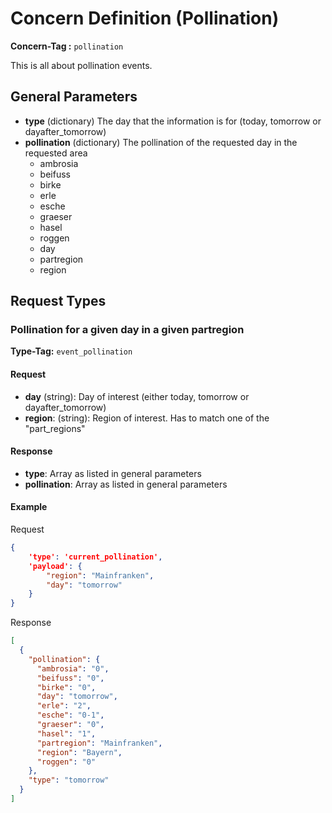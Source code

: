 # Concern Definition (Pollination)

**Concern-Tag :** `pollination`

This is all about pollination events.

## General Parameters

* **type** (dictionary) The day that the information is for (today, tomorrow or dayafter_tomorrow)
* **pollination** (dictionary) The pollination of the requested day in the requested area
    - ambrosia
    - beifuss
    - birke
    - erle
    - esche
    - graeser
    - hasel
    - roggen
    - day
    - partregion
    - region

## Request Types

### Pollination for a given day in a given partregion 

**Type-Tag:** `event_pollination`

#### Request

- **day** (string): Day of interest (either today, tomorrow or dayafter_tomorrow)
- **region**: (string): Region of interest. Has to match one of the "part_regions"

#### Response

- **type**: Array as listed in general parameters
- **pollination**: Array as listed in general parameters

#### Example

Request

```json
{
    'type': 'current_pollination',
    'payload': {
        "region": "Mainfranken",
        "day": "tomorrow"
    }
}
```

Response

```json
[
  {
    "pollination": {
      "ambrosia": "0",
      "beifuss": "0",
      "birke": "0",
      "day": "tomorrow",
      "erle": "2",
      "esche": "0-1",
      "graeser": "0",
      "hasel": "1",
      "partregion": "Mainfranken",
      "region": "Bayern",
      "roggen": "0"
    },
    "type": "tomorrow"
  }
]
```



